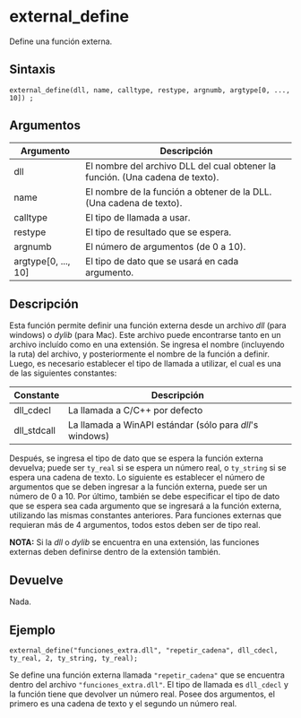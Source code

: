 # external_define

Define una función externa.

## Sintaxis

  
```gml  
external_define(dll, name, calltype, restype, argnumb, argtype[0, ..., 10]) ;  
```  

## Argumentos

Argumento|Descripción|  
---|---|  
dll|El nombre del archivo DLL del cual obtener la función. (Una cadena de texto).|  
name|El nombre de la función a obtener de la DLL. (Una cadena de texto).|  
calltype|El tipo de llamada a usar.|  
restype|El tipo de resultado que se espera.|  
argnumb|El número de argumentos (de 0 a 10).|  
argtype[0, ..., 10]|El tipo de dato que se usará en cada argumento.|  

## Descripción

Esta función permite definir una función externa desde un archivo _dll_ (para windows) o _dylib_ (para Mac). Este archivo puede encontrarse tanto en un archivo incluído como en una extensión. Se ingresa el nombre (incluyendo la ruta) del archivo, y posteriormente el nombre de la función a definir. Luego, es necesario establecer el tipo de llamada a utilizar, el cual es una de las siguientes constantes:  
  
Constante|Descripción|  
---|---|  
dll_cdecl|La llamada a C/C++ por defecto|  
dll_stdcall|La llamada a WinAPI estándar (sólo para _dll_'s windows)|  
  
  
Después, se ingresa el tipo de dato que se espera la función externa devuelva; puede ser `ty_real` si se espera un número real, o `ty_string` si se espera una cadena de texto. Lo siguiente es establecer el número de argumentos que se deben ingresar a la función externa, puede ser un número de 0 a 10. Por último, también se debe especificar el tipo de dato que se espera sea cada argumento que se ingresará a la función externa, utilizando las mismas constantes anteriores. Para funciones externas que requieran más de 4 argumentos, todos estos deben ser de tipo real.  
  
**NOTA:** Si la _dll_ o _dylib_ se encuentra en una extensión, las funciones externas deben definirse dentro de la extensión también.

## Devuelve

Nada.

## Ejemplo

  
```gml  
external_define("funciones_extra.dll", "repetir_cadena", dll_cdecl, ty_real, 2, ty_string, ty_real);  
```  
Se define una función externa llamada `"repetir_cadena"` que se encuentra dentro del archivo `"funciones_extra.dll"`. El tipo de llamada es `dll_cdecl` y la función tiene que devolver un número real. Posee dos argumentos, el primero es una cadena de texto y el segundo un número real.
